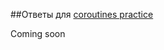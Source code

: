 ##Ответы для [coroutines practice](https://github.com/VeraUvads/Android-Notes/blob/398ce6ef0354a023ea39919c581cb9502ea630e0/src/coroutines/eng/CoroutinesTheory_eng.md)

Coming soon